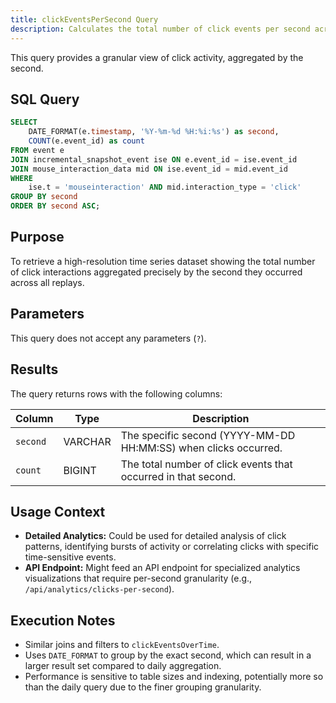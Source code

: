 ```yaml
---
title: clickEventsPerSecond Query
description: Calculates the total number of click events per second across all replays.
---
```


This query provides a granular view of click activity, aggregated by the second.

## SQL Query

```sql
SELECT 
    DATE_FORMAT(e.timestamp, '%Y-%m-%d %H:%i:%s') as second, 
    COUNT(e.event_id) as count 
FROM event e
JOIN incremental_snapshot_event ise ON e.event_id = ise.event_id
JOIN mouse_interaction_data mid ON ise.event_id = mid.event_id
WHERE 
    ise.t = 'mouseinteraction' AND mid.interaction_type = 'click'
GROUP BY second
ORDER BY second ASC;
```

## Purpose

To retrieve a high-resolution time series dataset showing the total number of click interactions aggregated precisely by the second they occurred across all replays.

## Parameters

This query does not accept any parameters (`?`).

## Results

The query returns rows with the following columns:

| Column  | Type      | Description                                                     |
|---------|-----------|-----------------------------------------------------------------|
| `second`| VARCHAR   | The specific second (YYYY-MM-DD HH:MM:SS) when clicks occurred. |
| `count` | BIGINT    | The total number of click events that occurred in that second.  |

## Usage Context

-   **Detailed Analytics:** Could be used for detailed analysis of click patterns, identifying bursts of activity or correlating clicks with specific time-sensitive events.
-   **API Endpoint:** Might feed an API endpoint for specialized analytics visualizations that require per-second granularity (e.g., `/api/analytics/clicks-per-second`).

## Execution Notes

-   Similar joins and filters to `clickEventsOverTime`.
-   Uses `DATE_FORMAT` to group by the exact second, which can result in a larger result set compared to daily aggregation.
-   Performance is sensitive to table sizes and indexing, potentially more so than the daily query due to the finer grouping granularity. 